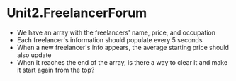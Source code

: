 # Unit2.FreelancerForum

- We have an array with the freelancers' name, price, and occupation
- Each freelancer's information should populate every 5 seconds
- When a new freelancer's info appears, the average starting price should also update
- When it reaches the end of the array, is there a way to clear it and make it start again from the top?
